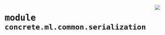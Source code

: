 <!-- markdownlint-disable -->

<a href="https://github.com/zama-ai/concrete-ml-internal/tree/main/src/concrete/ml/common/serialization/__init__.py"><img align="right" style="float:right;" src="https://img.shields.io/badge/-source-cccccc?style=flat-square"></a>

# <kbd>module</kbd> `concrete.ml.common.serialization`
